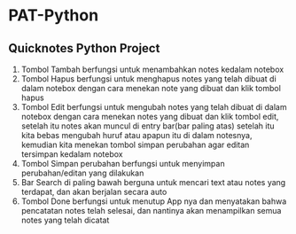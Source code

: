 # PAT-Python
## Quicknotes Python Project

1. Tombol Tambah berfungsi untuk menambahkan notes kedalam notebox
2. Tombol Hapus berfungsi untuk menghapus notes yang telah dibuat di dalam notebox dengan cara menekan note yang dibuat dan klik tombol hapus
3. Tombol Edit berfungsi untuk mengubah notes yang telah dibuat di dalam notebox dengan cara menekan notes yang dibuat dan klik tombol edit, setelah itu notes akan muncul di entry bar(bar paling atas) setelah itu kita bebas mengubah huruf atau apapun itu di dalam notesnya, kemudian kita menekan tombol simpan perubahan agar editan tersimpan kedalam notebox
4. Tombol Simpan perubahan berfungsi untuk menyimpan perubahan/editan yang dilakukan
5. Bar Search di paling bawah berguna untuk mencari text atau notes yang terdapat, dan akan berjalan secara auto
6. Tombol Done berfungsi untuk menutup App nya dan menyatakan bahwa pencatatan notes telah selesai, dan nantinya akan menampilkan semua notes yang telah dicatat
